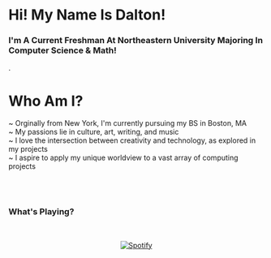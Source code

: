 # Hi! My Name Is Dalton! 
### I'm A Current Freshman At Northeastern University Majoring In Computer Science & Math!  
\.
# Who Am I?
~ Orginally from New York, I'm currently pursuing my BS in Boston, MA  
~ My passions lie in culture, art, writing, and music   
~ I love the intersection between creativity and technology, as explored in my projects   
~ I aspire to apply my unique worldview to a vast array of computing projects  

<br/><br/>
   

### What's Playing?
&nbsp;<div align="center">
  [![Spotify](https://spotify-now-playing-onv2.vercel.app/api/spotify?background_color=0d1117&border_color=ffffff)](https://open.spotify.com/user/daltonthefish)
</div>
<!--
**daltontahy/daltontahy** is a ✨ _special_ ✨ repository because its `README.md` (this file) appears on your GitHub profile.

Here are some ideas to get you started:

- 🔭 I’m currently working on ...
- 🌱 I’m currently learning ...
- 👯 I’m looking to collaborate on ...
- 🤔 I’m looking for help with ...
- 💬 Ask me about ...
- 📫 How to reach me: ...
- 😄 Pronouns: ...
- ⚡ Fun fact: ...
-->
